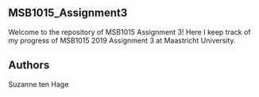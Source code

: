 ## MSB1015_Assignment3
Welcome to the repository of MSB1015 Assignment 3! Here I keep track of my progress of MSB1015 2019 Assignment 3 at Maastricht University.

## Authors
Suzanne ten Hage
